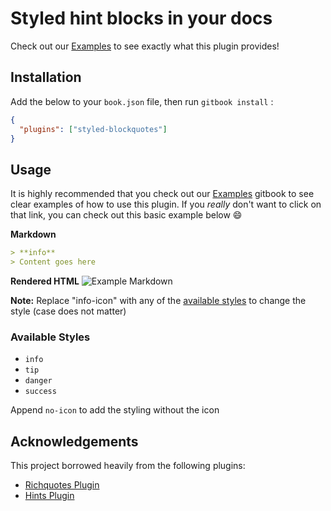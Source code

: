 # Styled hint blocks in your docs

Check out our [Examples](https://jim-moody.github.io/gitbook-plugin-styled-blockquotes) to see exactly what this plugin provides!

## Installation

Add the below to your `book.json` file, then run `gitbook install` :

```json
{
  "plugins": ["styled-blockquotes"]
}
```

## Usage

It is highly recommended that you check out our [Examples](https://jim-moody.github.io/gitbook-plugin-styled-blockquotes) gitbook to see clear examples of how to use this plugin. If you _really_ don't want to click on that link, you can check out this basic example below :smile:

**Markdown**

```md
> **info**
> Content goes here
```

**Rendered HTML**
![Example Markdown](https://user-images.githubusercontent.com/26190589/33686292-6cb04078-daa2-11e7-9be2-0e0eef05f4dc.png)

**Note:** Replace "info-icon" with any of the [available styles](#available-styles) to change the style (case does not matter)

### Available Styles

* `info`
* `tip`
* `danger`
* `success`

Append `no-icon` to add the styling without the icon

## Acknowledgements

This project borrowed heavily from the following plugins:

* [Richquotes Plugin](https://github.com/erixtekila/gitbook-plugin-richquotes)
* [Hints Plugin](https://github.com/GitbookIO/plugin-hints)

